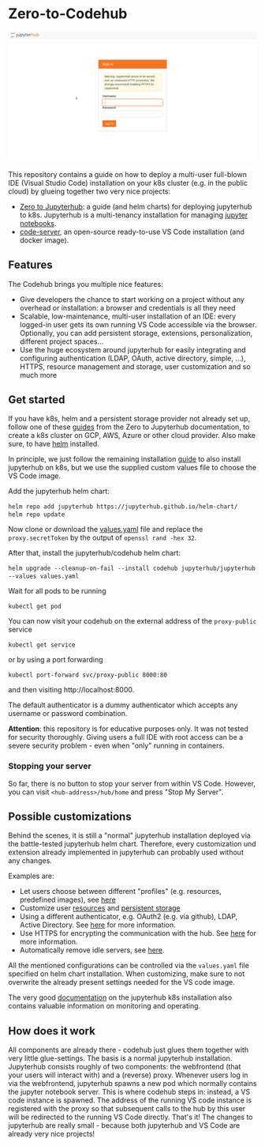 # Zero-to-Codehub

<a href="https://raw.githubusercontent.com/nils-braun/codehub/main/assets/animation.gif">
    <img src="./assets/animation.gif">
</a>

This repository contains a guide on how to deploy a multi-user full-blown IDE (Visual Studio Code) installation
on your k8s cluster (e.g. in the public cloud) by glueing together two very nice projects:

* [Zero to Jupyterhub](https://zero-to-jupyterhub.readthedocs.io/en/latest/index.html): a guide (and helm charts) for deploying jupyterhub to k8s. Jupyterhub is a multi-tenancy installation for managing [jupyter notebooks](https://jupyter.org/).
* [code-server](https://github.com/cdr/code-server), an open-source ready-to-use VS Code installation (and docker image).

## Features

The Codehub brings you multiple nice features:
* Give developers the chance to start working on a project without any overhead or installation: a browser and credentials is all they need
* Scalable, low-maintenance, multi-user installation of an IDE: every logged-in user gets its own running VS Code accessible via the browser.
  Optionally, you can add persistent storage, extensions, personalization, different project spaces...
* Use the huge ecosystem around jupyterhub for easily integrating and configuring authentication (LDAP, OAuth, active directory, simple, ...), HTTPS, resource management and storage, user customization and so much more

## Get started

If you have k8s, helm and a persistent storage provider not already set up, follow one of these [guides](https://zero-to-jupyterhub.readthedocs.io/en/latest/kubernetes/index.html) from the Zero to Jupyterhub documentation, to create a k8s cluster on GCP, AWS, Azure or other cloud provider.
Also make sure, to have [helm](https://helm.sh/) installed.

In principle, we just follow the remaining installation [guide](https://zero-to-jupyterhub.readthedocs.io/en/latest/jupyterhub/installation.html) to also install jupyterhub on k8s, but we use the supplied custom values file to choose the VS Code image.

Add the jupyterhub helm chart:

    helm repo add jupyterhub https://jupyterhub.github.io/helm-chart/
    helm repo update

Now clone or download the [values.yaml](./values.yaml) file and replace the `proxy.secretToken` by the output of `openssl rand -hex 32`.

After that, install the jupyterhub/codehub helm chart:

    helm upgrade --cleanup-on-fail --install codehub jupyterhub/jupyterhub --values values.yaml

Wait for all pods to be running

    kubectl get pod

You can now visit your codehub on the external address of the `proxy-public` service

    kubectl get service

or by using a port forwarding

    kubectl port-forward svc/proxy-public 8000:80

and then visiting http://localhost:8000.

The default authenticator is a dummy authenticator which accepts any username or password combination.

**Attention**: this repository is for educative purposes only. It was not tested for security thoroughly. Giving users a full IDE with root access can be a severe security problem - even when "only" running in containers.

### Stopping your server

So far, there is no button to stop your server from within VS Code.
However, you can visit `<hub-address>/hub/home` and press "Stop My Server".

## Possible customizations

Behind the scenes, it is still a "normal" jupyterhub installation deployed via the battle-tested jupyterhub helm chart.
Therefore, every customization und extension already implemented in jupyterhub can probably used without any changes.

Examples are:
* Let users choose between different "profiles" (e.g. resources, predefined images), see [here](https://zero-to-jupyterhub.readthedocs.io/en/latest/jupyterhub/customizing/user-environment.html#using-multiple-profiles-to-let-users-select-their-environment)
* Customize user [resources](https://zero-to-jupyterhub.readthedocs.io/en/latest/jupyterhub/customizing/user-resources.html) and [persistent storage](https://zero-to-jupyterhub.readthedocs.io/en/latest/jupyterhub/customizing/user-storage.html)
* Using a different authenticator, e.g. OAuth2 (e.g. via github), LDAP, Active Directory. See [here](https://zero-to-jupyterhub.readthedocs.io/en/latest/administrator/authentication.html) for more information.
* Use HTTPS for encrypting the communication with the hub. See [here](https://zero-to-jupyterhub.readthedocs.io/en/latest/administrator/security.html#https) for more information.
* Automatically remove idle servers, see [here](https://zero-to-jupyterhub.readthedocs.io/en/latest/jupyterhub/customizing/user-management.html#culling-user-pods).

All the mentioned configurations can be controlled via the `values.yaml` file specified on helm chart installation.
When customizing, make sure to not overwrite the already present
settings needed for the VS code image.

The very good [documentation](https://zero-to-jupyterhub.readthedocs.io/en/latest/index.html) on the jupyterhub k8s installation also contains valuable information on monitoring and operating.

## How does it work

All components are already there - codehub just glues them together with very little glue-settings.
The basis is a normal jupyterhub installation.
Jupyterhub consists roughly of two components: the webfrontend (that your users will interact with) and a (reverse) proxy.
Whenever users log in via the webfrontend, jupyterhub spawns a new pod which normally contains the jupyter notebook server.
This is where codehub steps in: instead, a VS code instance is spawned.
The address of the running VS code instance is registered with the
proxy so that subsequent calls to the hub by this user will be redirected to the running VS Code directly.
That's it! The changes to jupyterhub are really small - because both jupyterhub and VS Code are already very nice projects!





